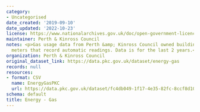 ```yaml
---
category:
- Uncategorised
date_created: '2019-09-10'
date_updated: '2022-10-23'
license: https://www.nationalarchives.gov.uk/doc/open-government-licence/version/3/
maintainer: Perth & Kinross Council
notes: <p>Gas usage data from Perth &amp; Kinross Council owned buildings fitted with
  meters that record automatic readings. Data is for the last 2 years.</p>
organization: Perth & Kinross Council
original_dataset_link: https://data.pkc.gov.uk/dataset/energy-gas
records: null
resources:
- format: CSV
  name: EnergyGasPKC
  url: https://data.pkc.gov.uk/dataset/fc4db049-1f17-4e35-82fc-8ccf8d101ec1/resource/9b1271cf-5b26-4b29-9468-efb22cbf1256/download/energygas.csv
schema: default
title: Energy - Gas
---
```

